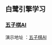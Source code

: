 ## 白鹭引擎学习

### [五子棋AI](/WZQ-AI)    
演示地址 ：[五子棋AI](https://xiangwenhu.github.io/egret-learning/WZQ_AI/index.html)
